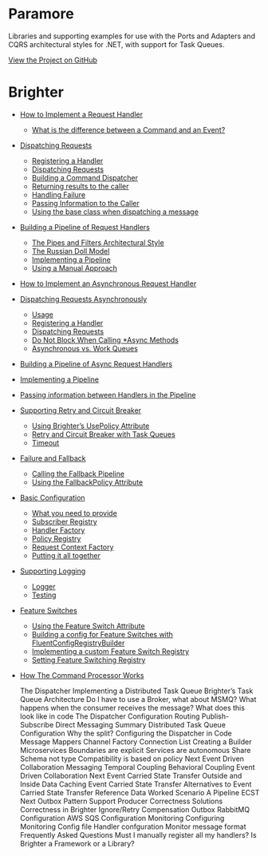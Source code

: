 # Paramore

Libraries and supporting examples for use with the Ports and Adapters
and CQRS architectural styles for .NET, with support for Task Queues.

[View the Project on GitHub](https://github.com/BrighterCommand)

# Brighter

* [How to Implement a Request Handler](/contents/ImplementingAHandler.md)
    * [What is the difference between a Command and an Event?]()
* [Dispatching Requests]()
    * [Registering a Handler]()
    * [Dispatching Requests]()
    * [Building a Command Dispatcher]()
    * [Returning results to the caller]()
    * [Handling Failure]()
    * [Passing Information to the Caller]()
    * [Using the base class when dispatching a message]()
* [Building a Pipeline of Request Handlers]()
    * [The Pipes and Filters Architectural Style]()
    * [The Russian Doll Model]()
    * [Implementing a Pipeline]()
    * [Using a Manual Approach]()
* [How to Implement an Asynchronous Request Handler]()
* [Dispatching Requests Asynchronously]()
    * [Usage]()
    * [Registering a Handler]()
    * [Dispatching Requests]()
    * [Do Not Block When Calling *Async Methods]()
    * [Asynchronous vs. Work Queues]()
* [Building a Pipeline of Async Request Handlers]()
* [Implementing a Pipeline]()
* [Passing information between Handlers in the Pipeline]()
* [Supporting Retry and Circuit Breaker]()
    * [Using Brighter’s UsePolicy Attribute]()
    * [Retry and Circuit Breaker with Task Queues]()
    * [Timeout]()
* [Failure and Fallback]()
    * [Calling the Fallback Pipeline]()
    * [Using the FallbackPolicy Attribute]()
* [Basic Configuration]()
    * [What you need to provide]()
    * [Subscriber Registry]()
    * [Handler Factory]()
    * [Policy Registry]()
    * [Request Context Factory]()
    * [Putting it all together]()
* [Supporting Logging]()
    * [Logger]()
    * [Testing]()
* [Feature Switches]()
    * [Using the Feature Switch Attribute]()
    * [Building a config for Feature Switches with FluentConfigRegistryBuilder]()
    * [Implementing a custom Feature Switch Registry]()
    * [Setting Feature Switching Registry]()
* [How The Command Processor Works]()

    The Dispatcher
Implementing a Distributed Task Queue
Brighter’s Task Queue Architecture
Do I have to use a Broker, what about MSMQ?
What happens when the consumer receives the message?
What does this look like in code
The Dispatcher
Configuration
Routing
    Publish-Subscribe
    Direct Messaging
    Summary
Distributed Task Queue Configuration
    Why the split?
Configuring the Dispatcher in Code
    Message Mappers
    Channel Factory
    Connection List
    Creating a Builder
Microservices
    Boundaries are explicit
    Services are autonomous
    Share Schema not type
    Compatibility is based on policy
    Next
Event Driven Collaboration
    Messaging
    Temporal Coupling
    Behavioral Coupling
    Event Driven Collaboration
    Next
Event Carried State Transfer
Outside and Inside Data
Caching
Event Carried State Transfer
Alternatives to Event Carried State Transfer
Reference Data
Worked Scenario
A Pipeline
ECST
Next
Outbox Pattern Support
    Producer Correctness
Solutions
Correctness in Brighter
    Ignore/Retry
    Compensation
    Outbox
RabbitMQ Configuration
AWS SQS Configuration
Monitoring
    Configuring Monitoring
    Config file
    Handler confguration
    Monitor message format
Frequently Asked Questions
    Must I manually register all my handlers?
    Is Brighter a Framework or a Library?

